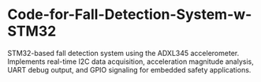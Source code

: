 # Code-for-Fall-Detection-System-w-STM32
STM32-based fall detection system using the ADXL345 accelerometer. Implements real-time I2C data acquisition, acceleration magnitude analysis, UART debug output, and GPIO signaling for embedded safety applications.
